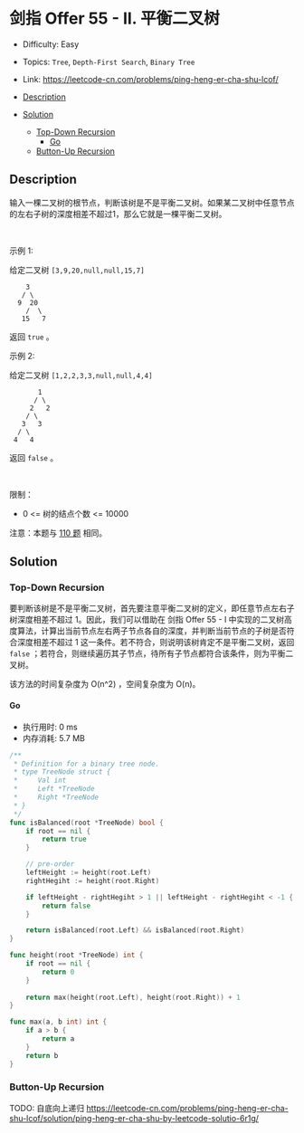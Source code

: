 <!-- omit in toc -->
# 剑指 Offer 55 - II.  平衡二叉树

- Difficulty: Easy
- Topics: `Tree`, `Depth-First Search`, `Binary Tree`
- Link: https://leetcode-cn.com/problems/ping-heng-er-cha-shu-lcof/

- [Description](#description)
- [Solution](#solution)
  - [Top-Down Recursion](#top-down-recursion)
    - [Go](#go)
  - [Button-Up Recursion](#button-up-recursion)

## Description

输入一棵二叉树的根节点，判断该树是不是平衡二叉树。如果某二叉树中任意节点的左右子树的深度相差不超过1，那么它就是一棵平衡二叉树。

 

示例 1:

给定二叉树 `[3,9,20,null,null,15,7]`
```
    3
   / \
  9  20
    /  \
   15   7
```
返回 `true` 。

示例 2:

给定二叉树 `[1,2,2,3,3,null,null,4,4]`
```
       1
      / \
     2   2
    / \
   3   3
  / \
 4   4
```
返回 `false` 。

 

限制：
- 0 <= 树的结点个数 <= 10000


注意：本题与 [110 题](# "no ref") 相同。


## Solution

### Top-Down Recursion

要判断该树是不是平衡二叉树，首先要注意平衡二叉树的定义，即任意节点左右子树深度相差不超过 1。因此，我们可以借助在 剑指 Offer 55 - I 中实现的二叉树高度算法，计算出当前节点左右两子节点各自的深度，并判断当前节点的子树是否符合深度相差不超过 1 这一条件。若不符合，则说明该树肯定不是平衡二叉树，返回 `false` ；若符合，则继续遍历其子节点，待所有子节点都符合该条件，则为平衡二叉树。

该方法的时间复杂度为 O(n^2) ，空间复杂度为 O(n)。

#### Go

- 执行用时: 0 ms
- 内存消耗: 5.7 MB

```go
/**
 * Definition for a binary tree node.
 * type TreeNode struct {
 *     Val int
 *     Left *TreeNode
 *     Right *TreeNode
 * }
 */
func isBalanced(root *TreeNode) bool {
    if root == nil {
        return true
    }

    // pre-order
    leftHeight := height(root.Left)
    rightHegiht := height(root.Right)

    if leftHeight - rightHegiht > 1 || leftHeight - rightHegiht < -1 {
        return false
    }

    return isBalanced(root.Left) && isBalanced(root.Right)
}

func height(root *TreeNode) int {
    if root == nil {
        return 0
    }
    
    return max(height(root.Left), height(root.Right)) + 1
}

func max(a, b int) int {
    if a > b {
        return a
    }
    return b
}
```

### Button-Up Recursion

TODO: 自底向上递归 https://leetcode-cn.com/problems/ping-heng-er-cha-shu-lcof/solution/ping-heng-er-cha-shu-by-leetcode-solutio-6r1g/

